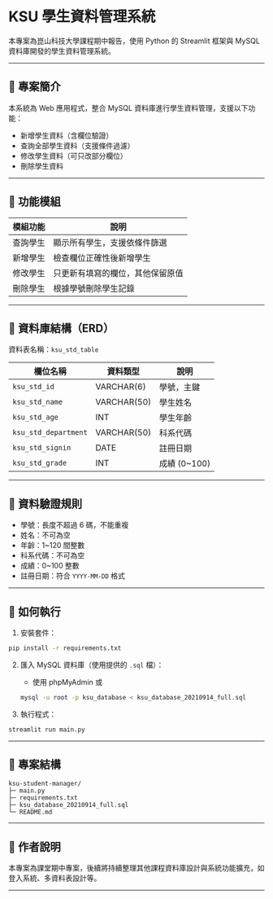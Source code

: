 # KSU 學生資料管理系統

本專案為崑山科技大學課程期中報告，使用 Python 的 Streamlit 框架與 MySQL 資料庫開發的學生資料管理系統。

---

## 📌 專案簡介

本系統為 Web 應用程式，整合 MySQL 資料庫進行學生資料管理，支援以下功能：

- 新增學生資料（含欄位驗證）
- 查詢全部學生資料（支援條件過濾）
- 修改學生資料（可只改部分欄位）
- 刪除學生資料

---

## 🧩 功能模組

| 模組功能 | 說明 |
|----------|------|
| 查詢學生 | 顯示所有學生，支援依條件篩選 |
| 新增學生 | 檢查欄位正確性後新增學生 |
| 修改學生 | 只更新有填寫的欄位，其他保留原值 |
| 刪除學生 | 根據學號刪除學生記錄 |

---

## 🧱 資料庫結構（ERD）

資料表名稱：`ksu_std_table`

| 欄位名稱           | 資料類型    | 說明           |
|--------------------|-------------|----------------|
| `ksu_std_id`       | VARCHAR(6)  | 學號，主鍵     |
| `ksu_std_name`     | VARCHAR(50) | 學生姓名       |
| `ksu_std_age`      | INT         | 學生年齡       |
| `ksu_std_department` | VARCHAR(50)| 科系代碼       |
| `ksu_std_signin`   | DATE        | 註冊日期       |
| `ksu_std_grade`    | INT         | 成績 (0~100)   |

---

## 🧪 資料驗證規則

- 學號：長度不超過 6 碼，不能重複
- 姓名：不可為空
- 年齡：1~120 間整數
- 科系代碼：不可為空
- 成績：0~100 整數
- 註冊日期：符合 `YYYY-MM-DD` 格式

---

## 🚀 如何執行

1. 安裝套件：
```bash
pip install -r requirements.txt
```

2. 匯入 MySQL 資料庫（使用提供的 `.sql` 檔）：

   - 使用 phpMyAdmin 或
   ```bash
   mysql -u root -p ksu_database < ksu_database_20210914_full.sql
   ```

3. 執行程式：
```bash
streamlit run main.py
```

---

## 📂 專案結構

```
ksu-student-manager/
├─ main.py
├─ requirements.txt
├─ ksu_database_20210914_full.sql
└─ README.md
```

---

## 🧠 作者說明

本專案為課堂期中專案，後續將持續整理其他課程資料庫設計與系統功能擴充，如登入系統、多資料表設計等。

---